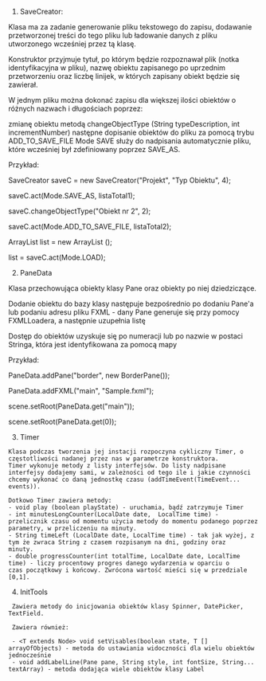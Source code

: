 1. SaveCreator:

  Klasa ma za zadanie generowanie pliku tekstowego do zapisu, dodawanie przetworzonej treści do tego pliku lub ładowanie danych z pliku utworzonego wcześniej przez tą klasę.

  Konstruktor przyjmuje tytuł, po którym będzie rozpoznawał plik (notka identyfikacyjna w pliku), nazwę obiektu zapisanego po uprzednim przetworzeniu oraz liczbę linijek, w których zapisany obiekt będzie się zawierał.

  W jednym pliku można dokonać zapisu dla większej ilości obiektów o różnych nazwach i długościach poprzez:

  zmianę obiektu metodą changeObjectType (String typeDescription, int incrementNumber)
  następne dopisanie obiektów do pliku za pomocą trybu ADD_TO_SAVE_FILE
  Mode SAVE służy do nadpisania automatycznie pliku, które wcześniej był zdefiniowany poprzez SAVE_AS.

  Przykład:

  SaveCreator saveC = new SaveCreator("Projekt", "Typ Obiektu", 4);
  
  saveC.act(Mode.SAVE_AS, listaTotal1);
  
  saveC.changeObjectType("Obiekt nr 2", 2);
  
  saveC.act(Mode.ADD_TO_SAVE_FILE, listaTotal2);
  
  ArrayList list = new ArrayList ();
  
  list = saveC.act(Mode.LOAD);
  

2. PaneData

  Klasa przechowująca obiekty klasy Pane oraz obiekty po niej dziedziczące.

  Dodanie obiektu do bazy klasy następuje bezpośrednio po dodaniu Pane'a lub podaniu adresu pliku FXML - dany Pane generuje się przy pomocy FXMLLoadera, a następnie uzupełnia listę

  Dostęp do obiektów uzyskuje się po numeracji lub po nazwie w postaci Stringa, która jest identyfikowana za pomocą mapy

  Przykład:

  PaneData.addPane("border", new BorderPane());
  
  PaneData.addFXML("main", "Sample.fxml");
  
  scene.setRoot(PaneData.get("main"));
  
  scene.setRoot(PaneData.get(0));
  
  
  3. Timer
  
    Klasa podczas tworzenia jej instacji rozpoczyna cykliczny Timer, o częstotliwości nadanej przez nas w parametrze konstruktora. 
    Timer wykonuje metody z listy interfejsów. Do listy nadpisane interfejsy dodajemy sami, w zależności od tego ile i jakie czynności chcemy wykonać co daną jednostkę czasu (addTimeEvent(TimeEvent... events)).
    
    Dotkowo Timer zawiera metody:
    - void play (boolean playState) - uruchamia, bądź zatrzymuje Timer
    - int minutesLongCounter(LocalDate date,  LocalTime time) - przelicznik czasu od momentu użycia metody do momentu podanego poprzez         parametry, w przeliczeniu na minuty.
    - String timeLeft (LocalDate date, LocalTime time) - tak jak wyżej, z tym że zwraca String z czasem rozpisanym na dni, godziny oraz       minuty.
    - double progressCounter(int totalTime, LocalDate date, LocalTime time) - liczy procentowy progres danego wydarzenia w oparciu o           czas początkowy i końcowy. Zwrócona wartość mieści się w przedziale [0,1].
    
   4. InitTools
    
     Zawiera metody do inicjowania obiektów klasy Spinner, DatePicker, TextField.  
     
     Zawiera również:
     
     - <T extends Node> void setVisables(boolean state, T [] arrayOfObjects) - metoda do ustawiania widoczności dla wielu obiektów             jednocześnie
     - void addLabelLine(Pane pane, String style, int fontSize, String... textArray) - metoda dodająca wiele obiektów klasy Label
